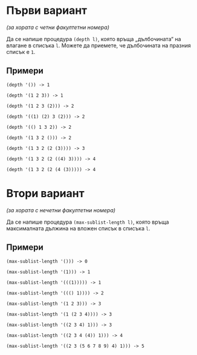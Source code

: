 Първи вариант
=============
_(за хората с четни факултетни номера)_

Да се напише процедура `(depth l)`, която връща „дълбочината“ на влагане в списъка `l`. Можете да приемете, че дълбочината на празния списък е `1`.

Примери
-------
`(depth '()) -> 1`

`(depth '(1 2 3)) -> 1`

`(depth '(1 2 3 (2))) -> 2`

`(depth '((1) (2) 3 (2))) -> 2`

`(depth '(() 1 3 2)) -> 2`

`(depth '(1 3 2 ())) -> 2`

`(depth '(1 3 2 (2 (3)))) -> 3`

`(depth '(1 3 2 (2 ((4) 3)))) -> 4`

`(depth '(1 3 2 (2 (4 (3))))) -> 4`


Втори вариант
=============
_(за хората с нечетни факултетни номера)_

Да се напише процедура `(max-sublist-length l)`, която връща максималната дължина на вложен списък в списъка `l`.

Примери
-------
`(max-sublist-length '())) -> 0`

`(max-sublist-length '(1))) -> 1`

`(max-sublist-length '(((1))))) -> 1`

`(max-sublist-length '((() 1)))) -> 2`

`(max-sublist-length '(1 2 3))) -> 3`

`(max-sublist-length '(1 (2 3 4)))) -> 3`

`(max-sublist-length '((2 3 4) 1))) -> 3`

`(max-sublist-length '((2 3 4 (4)) 1))) -> 4`

`(max-sublist-length '((2 3 (5 6 7 8 9) 4) 1))) -> 5`

